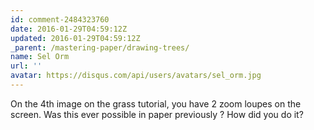 ```yaml
---
id: comment-2484323760
date: 2016-01-29T04:59:12Z
updated: 2016-01-29T04:59:12Z
_parent: /mastering-paper/drawing-trees/
name: Sel Orm
url: ''
avatar: https://disqus.com/api/users/avatars/sel_orm.jpg
---
```


On the 4th image on the grass tutorial, you have 2 zoom loupes on the
screen. Was this ever possible in paper previously ? How did you do it?
